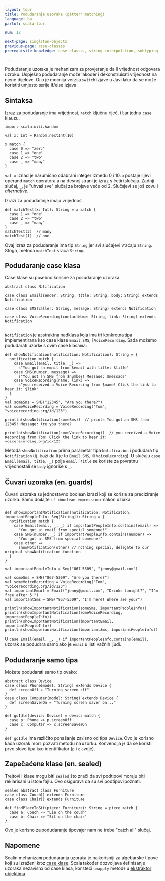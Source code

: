 ```yaml
---
layout: tour
title: Podudaranje uzoraka (pattern matching)
language: ba
partof: scala-tour

num: 12

next-page: singleton-objects
previous-page: case-classes
prerequisite-knowledge: case-classes, string-interpolation, subtyping

---
```


Podudaranje uzoraka je mehanizam za provjeranje da li vrijednost odgovara uzroku. Uspješno podudaranje može također i dekonstruisati vrijednost na njene dijelove. Ono je moćnija verzija `switch` izjave u Javi tako da se može koristiti umjesto serije if/else izjava.

## Sintaksa
Izraz za podudaranje ima vrijednost, `match` ključnu riječ, i bar jednu `case` klauzu.
```tut
import scala.util.Random

val x: Int = Random.nextInt(10)

x match {
  case 0 => "zero"
  case 1 => "one"
  case 2 => "two"
  case _ => "many"
}
```
`val x` iznad je nasumično odabrani integer između 0 i 10. 
`x` postaje lijevi operand `match` operatora a na desnoj strani je izraz s četiri slučaja.
Zadnji slučaj, `_`, je "uhvati sve" slučaj za brojeve veće od 2. 
Slučajevi se još zovu i _alternative_.

Izrazi za podudaranje imaju vrijednost.
```tut
def matchTest(x: Int): String = x match {
  case 1 => "one"
  case 2 => "two"
  case _ => "many"
}
matchTest(3)  // many
matchTest(1)  // one
```
Ovaj izraz za podudaranje ima tip `String` jer svi slučajevi vraćaju `String`. 
Stoga, metoda `matchTest` vraća `String`.

## Podudaranje case klasa

Case klase su posebno korisne za podudaranje uzoraka.

```tut
abstract class Notification

case class Email(sender: String, title: String, body: String) extends Notification

case class SMS(caller: String, message: String) extends Notification

case class VoiceRecording(contactName: String, link: String) extends Notification


```
`Notification` je apstraktna nadklasa koja ima tri konkretna tipa implementirana kao case klase `Email`, `SMS`, i `VoiceRecording`. 
Sada možemo podudarati uzorke s ovim case klasama:

```
def showNotification(notification: Notification): String = {
  notification match {
    case Email(email, title, _) =>
      s"You got an email from $email with title: $title"
    case SMS(number, message) =>
      s"You got an SMS from $number! Message: $message"
    case VoiceRecording(name, link) =>
      s"you received a Voice Recording from $name! Click the link to hear it: $link"
  }
}
val someSms = SMS("12345", "Are you there?")
val someVoiceRecording = VoiceRecording("Tom", "voicerecording.org/id/123")

println(showNotification(someSms))  // prints You got an SMS from 12345! Message: Are you there?

println(showNotification(someVoiceRecording))  // you received a Voice Recording from Tom! Click the link to hear it: voicerecording.org/id/123
```
Metoda `showNotification` prima parametar tipa `Notification` i podudara tip `Notification` (tj. traži da li je to `Email`, `SMS`, ili `VoiceRecording`). 
U slučaju `case Email(email, title, _)` polja `email` i `title` se koriste za povratnu vrijednostali se `body` ignoriše s `_`.

## Čuvari uzoraka (en. guards)
Čuvari uzoraka su jednostavno boolean izrazi koji se koriste za preciziranje uzorka. 
Samo dodajte `if <boolean expression>` nakon uzorka.
```

def showImportantNotification(notification: Notification, importantPeopleInfo: Seq[String]): String = {
  notification match {
    case Email(email, _, _) if importantPeopleInfo.contains(email) =>
      "You got an email from special someone!"
    case SMS(number, _) if importantPeopleInfo.contains(number) =>
      "You got an SMS from special someone!"
    case other =>
      showNotification(other) // nothing special, delegate to our original showNotification function
  }
}

val importantPeopleInfo = Seq("867-5309", "jenny@gmail.com")

val someSms = SMS("867-5309", "Are you there?")
val someVoiceRecording = VoiceRecording("Tom", "voicerecording.org/id/123")
val importantEmail = Email("jenny@gmail.com", "Drinks tonight?", "I'm free after 5!")
val importantSms = SMS("867-5309", "I'm here! Where are you?")

println(showImportantNotification(someSms, importantPeopleInfo))
println(showImportantNotification(someVoiceRecording, importantPeopleInfo))
println(showImportantNotification(importantEmail, importantPeopleInfo))
println(showImportantNotification(importantSms, importantPeopleInfo))
```

U `case Email(email, _, _) if importantPeopleInfo.contains(email)`, uzorak se podudara samo ako je `email` u listi važnih ljudi.

## Podudaranje samo tipa
Možete podudarati samo tip ovako:
```tut
abstract class Device
case class Phone(model: String) extends Device {
  def screenOff = "Turning screen off"
}
case class Computer(model: String) extends Device {
  def screenSaverOn = "Turning screen saver on..."
}

def goIdle(device: Device) = device match {
  case p: Phone => p.screenOff
  case c: Computer => c.screenSaverOn
}
```
`def goIdle` ima različito ponašanje zavisno od tipa `Device`. 
Ovo je korisno kada uzorak mora pozvati metodu na uzorku. 
Konvencija je da se koristi prvo slovo tipa kao identifikator (`p` i `c` ovdje).

## Zapečaćene klase (en. sealed)
Trejtovi i klase mogu biti `sealed` što znači da svi podtipovi moraju biti reklarisani u istom fajlu. 
Ovo osigurava da su svi podtipovi poznati.

```tut
sealed abstract class Furniture
case class Couch() extends Furniture
case class Chair() extends Furniture

def findPlaceToSit(piece: Furniture): String = piece match {
  case a: Couch => "Lie on the couch"
  case b: Chair => "Sit on the chair"
}
```
Ovo je korisno za podudaranje tipovajer nam ne treba "catch all" slučaj.

## Napomene

Scalin mehanizam podudaranja uzoraka je najkorisniji za algebarske tipove koji su izraženi kroz [case klase](case-classes.html).
Scala također dozvoljava definisanje uzoraka nezavisno od case klasa, koristeći `unapply` metode u [ekstraktor objektima](extractor-objects.html).
